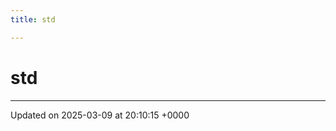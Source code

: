 ```yaml
---
title: std

---
```


# std








-------------------------------

Updated on 2025-03-09 at 20:10:15 +0000
